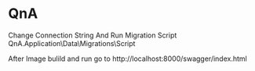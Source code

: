 # QnA

Change Connection String And Run Migration Script QnA.Application\Data\Migrations\Script

After Image bulild and run go to <a>http://localhost:8000/swagger/index.html</a>
